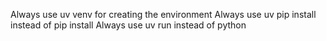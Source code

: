 Always use uv venv for creating the environment
Always use uv pip install instead of pip install
Always use uv run instead of python
